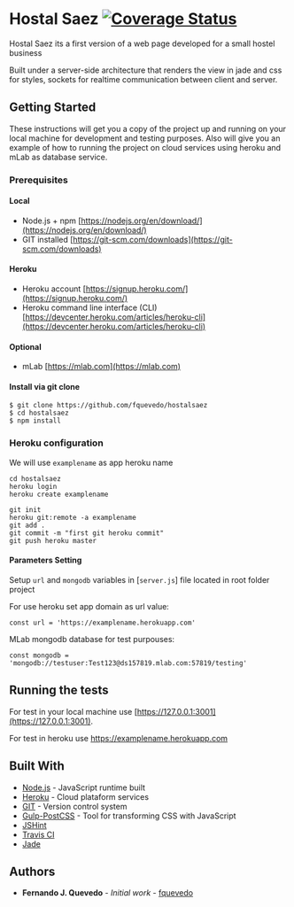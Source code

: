 # Hostal Saez [![Coverage Status](https://travis-ci.org/fquevedo/hostalsaez.svg?branch=master)](https://travis-ci.org/fquevedo/hostalsaez)

Hostal Saez its a first version of a web page developed for a small hostel business 

Built under a server-side architecture that renders the view in jade and css for styles, sockets for realtime communication between client and server.

## Getting Started

These instructions will get you a copy of the project up and running on your local machine for development and testing purposes. Also will give you an example of how to running the project on cloud services using heroku and mLab as database service. 

### Prerequisites

#### Local
* Node.js + npm [https://nodejs.org/en/download/](https://nodejs.org/en/download/)
* GIT installed [https://git-scm.com/downloads](https://git-scm.com/downloads)

#### Heroku
* Heroku account [https://signup.heroku.com/](https://signup.heroku.com/)
* Heroku command line interface (CLI) [https://devcenter.heroku.com/articles/heroku-cli](https://devcenter.heroku.com/articles/heroku-cli)

#### Optional

* mLab [https://mlab.com](https://mlab.com)

#### Install via git clone

```
$ git clone https://github.com/fquevedo/hostalsaez
$ cd hostalsaez
$ npm install 
```

### Heroku configuration

We will use `examplename` as app heroku name

```
cd hostalsaez
heroku login
heroku create examplename

git init
heroku git:remote -a examplename
git add .
git commit -m "first git heroku commit"
git push heroku master

```

#### Parameters Setting

Setup `url` and `mongodb` variables in [`server.js`] file located in root folder project

For use heroku set app domain  as url value:

```
const url = 'https://examplename.herokuapp.com'
```

MLab mongodb database for test purpouses:

```
const mongodb = 'mongodb://testuser:Test123@ds157819.mlab.com:57819/testing'
```

## Running the tests

For test in your local machine use [https://127.0.0.1:3001](https://127.0.0.1:3001).

For test in heroku use https://examplename.herokuapp.com

## Built With

* [Node.js](https://nodejs.org/es/) - JavaScript runtime built 
* [Heroku](https://www.heroku.com/) -  Cloud plataform services
* [GIT](https://git-scm.com/) -  Version control system
* [Gulp-PostCSS](http://postcss.org/) -  Tool for transforming CSS with JavaScript
* [JSHint](https://github.com/jshint/jshint) 
* [Travis CI](travis-ci.org) 
* [Jade](travis-ci.org) 
## Authors

* **Fernando J. Quevedo** - *Initial work* - [fquevedo](https://github.com/fquevedo)
